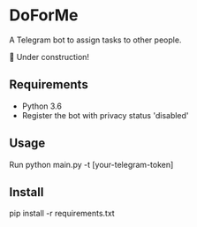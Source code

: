 DoForMe
=======

A Telegram bot to assign tasks to other people.

:construction: Under construction!


Requirements
------------

* Python 3.6
* Register the bot with privacy status 'disabled'


Usage
-----

Run python main.py -t [your-telegram-token]


Install
-------

pip install -r requirements.txt
